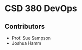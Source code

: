 <!DOCTYPE html>
<html lang="en">
<head>
    <meta charset="UTF-8">
    <meta name="viewport" content="width=device-width, initial-scale=1.0">
    <title>README</title>
</head>
<body>

<h1>CSD 380 DevOps</h1>

<h2>Contributors</h2>
<ul>
    <li>Prof. Sue Sampson</li>
    <li>Joshua Hamm</li>
</ul>

</body>
</html>
